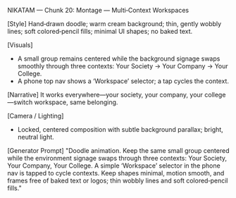 NIKATAM — Chunk 20: Montage — Multi‑Context Workspaces

[Style]
Hand‑drawn doodle; warm cream background; thin, gently wobbly lines; soft colored‑pencil fills; minimal UI shapes; no baked text.

[Visuals]
- A small group remains centered while the background signage swaps smoothly through three contexts: Your Society → Your Company → Your College.
- A phone top nav shows a ‘Workspace’ selector; a tap cycles the context.

[Narrative]
It works everywhere—your society, your company, your college—switch workspace, same belonging.

[Camera / Lighting]
- Locked, centered composition with subtle background parallax; bright, neutral light.

[Generator Prompt]
"Doodle animation. Keep the same small group centered while the environment signage swaps through three contexts: Your Society, Your Company, Your College. A simple ‘Workspace’ selector in the phone nav is tapped to cycle contexts. Keep shapes minimal, motion smooth, and frames free of baked text or logos; thin wobbly lines and soft colored‑pencil fills."

 